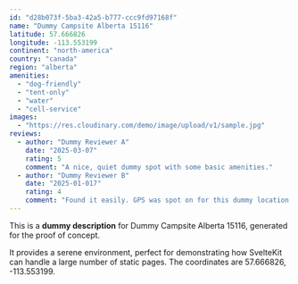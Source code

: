 ```yaml
---
id: "d28b073f-5ba3-42a5-b777-ccc9fd97168f"
name: "Dummy Campsite Alberta 15116"
latitude: 57.666826
longitude: -113.553199
continent: "north-america"
country: "canada"
region: "alberta"
amenities:
  - "dog-friendly"
  - "tent-only"
  - "water"
  - "cell-service"
images:
  - "https://res.cloudinary.com/demo/image/upload/v1/sample.jpg"
reviews:
  - author: "Dummy Reviewer A"
    date: "2025-03-07"
    rating: 5
    comment: "A nice, quiet dummy spot with some basic amenities."
  - author: "Dummy Reviewer B"
    date: "2025-01-017"
    rating: 4
    comment: "Found it easily. GPS was spot on for this dummy location."
---
```


This is a **dummy description** for Dummy Campsite Alberta 15116, generated for the proof of concept.

It provides a serene environment, perfect for demonstrating how SvelteKit can handle a large number of static pages. The coordinates are 57.666826, -113.553199.
